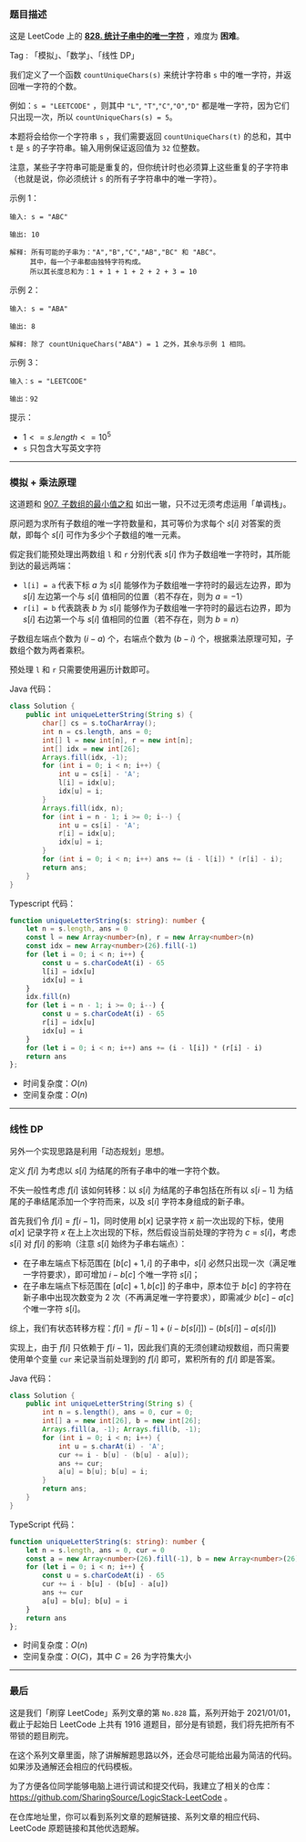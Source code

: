 ### 题目描述

这是 LeetCode 上的 **[828. 统计子串中的唯一字符](https://leetcode.cn/problems/count-unique-characters-of-all-substrings-of-a-given-string/solution/by-ac_oier-922k/)** ，难度为 **困难**。

Tag : 「模拟」、「数学」、「线性 DP」



我们定义了一个函数 `countUniqueChars(s)` 来统计字符串 `s` 中的唯一字符，并返回唯一字符的个数。

例如：`s = "LEETCODE"` ，则其中 `"L"`, `"T"`,`"C"`,`"O"`,`"D"` 都是唯一字符，因为它们只出现一次，所以 `countUniqueChars(s) = 5`。

本题将会给你一个字符串 `s` ，我们需要返回 `countUniqueChars(t)` 的总和，其中 `t` 是 `s` 的子字符串。输入用例保证返回值为 `32` 位整数。

注意，某些子字符串可能是重复的，但你统计时也必须算上这些重复的子字符串（也就是说，你必须统计 `s` 的所有子字符串中的唯一字符）。

示例 1：
```
输入: s = "ABC"

输出: 10

解释: 所有可能的子串为："A","B","C","AB","BC" 和 "ABC"。
     其中，每一个子串都由独特字符构成。
     所以其长度总和为：1 + 1 + 1 + 2 + 2 + 3 = 10
```
示例 2：
```
输入: s = "ABA"

输出: 8

解释: 除了 countUniqueChars("ABA") = 1 之外，其余与示例 1 相同。
```
示例 3：
```
输入：s = "LEETCODE"

输出：92
```

提示：
* $1 <= s.length <= 10^5$
* `s` 只包含大写英文字符

---

### 模拟 + 乘法原理

这道题和 [907. 子数组的最小值之和](https://mp.weixin.qq.com/s?__biz=MzU4NDE3MTEyMA==&mid=2247493485&idx=1&sn=c6d6ac25c171e2617c5a95173aa58825) 如出一辙，只不过无须考虑运用「单调栈」。

原问题为求所有子数组的唯一字符数量和，其可等价为求每个 $s[i]$ 对答案的贡献，即每个 $s[i]$ 可作为多少个子数组的唯一元素。

假定我们能预处理出两数组 `l` 和 `r` 分别代表 $s[i]$ 作为子数组唯一字符时，其所能到达的最远两端：
* `l[i] = a` 代表下标 $a$ 为 $s[i]$ 能够作为子数组唯一字符时的最远左边界，即为 $s[i]$ 左边第一个与 $s[i]$ 值相同的位置（若不存在，则为 $a = -1$）
* `r[i] = b` 代表跳表 $b$ 为 $s[i]$ 能够作为子数组唯一字符时的最远右边界，即为 $s[i]$ 右边第一个与 $s[i]$ 值相同的位置（若不存在，则为 $b = n$）

子数组左端点个数为 $(i - a)$ 个，右端点个数为 $(b - i)$ 个，根据乘法原理可知，子数组个数为两者乘积。

预处理 `l` 和 `r` 只需要使用遍历计数即可。

Java 代码：
```Java
class Solution {
    public int uniqueLetterString(String s) {
        char[] cs = s.toCharArray();
        int n = cs.length, ans = 0;
        int[] l = new int[n], r = new int[n];
        int[] idx = new int[26];
        Arrays.fill(idx, -1);
        for (int i = 0; i < n; i++) {
            int u = cs[i] - 'A';
            l[i] = idx[u];
            idx[u] = i;
        }
        Arrays.fill(idx, n);
        for (int i = n - 1; i >= 0; i--) {
            int u = cs[i] - 'A';
            r[i] = idx[u];
            idx[u] = i;
        }
        for (int i = 0; i < n; i++) ans += (i - l[i]) * (r[i] - i);
        return ans;
    }
}
```
Typescript 代码：
```Typescript
function uniqueLetterString(s: string): number {
    let n = s.length, ans = 0
    const l = new Array<number>(n), r = new Array<number>(n)
    const idx = new Array<number>(26).fill(-1)
    for (let i = 0; i < n; i++) {
        const u = s.charCodeAt(i) - 65
        l[i] = idx[u]
        idx[u] = i
    }
    idx.fill(n)
    for (let i = n - 1; i >= 0; i--) {
        const u = s.charCodeAt(i) - 65
        r[i] = idx[u]
        idx[u] = i
    }
    for (let i = 0; i < n; i++) ans += (i - l[i]) * (r[i] - i)
    return ans
};
```
* 时间复杂度：$O(n)$
* 空间复杂度：$O(n)$

---

### 线性 DP

另外一个实现思路是利用「动态规划」思想。

定义 $f[i]$ 为考虑以 $s[i]$ 为结尾的所有子串中的唯一字符个数。

不失一般性考虑 $f[i]$ 该如何转移：以 $s[i]$ 为结尾的子串包括在所有以 $s[i - 1]$ 为结尾的子串结尾添加一个字符而来，以及 $s[i]$ 字符本身组成的新子串。

首先我们令 $f[i] = f[i - 1]$，同时使用 $b[x]$ 记录字符 $x$ 前一次出现的下标，使用 $a[x]$ 记录字符 $x$ 在上上次出现的下标，然后假设当前处理的字符为 $c = s[i]$，考虑 $s[i]$ 对 $f[i]$ 的影响（注意 $s[i]$ 始终为子串右端点）：

* 在子串左端点下标范围在 $[b[c] + 1, i]$ 的子串中，$s[i]$ 必然只出现一次（满足唯一字符要求），即可增加 $i - b[c]$ 个唯一字符 $s[i]$；
* 在子串左端点下标范围在 $[a[c] + 1, b[c]]$ 的子串中，原本位于 $b[c]$ 的字符在新子串中出现次数变为 $2$ 次（不再满足唯一字符要求），即需减少 $b[c] - a[c]$ 个唯一字符 $s[i]$。

综上，我们有状态转移方程：$f[i] = f[i - 1] + (i - b[s[i]]) - (b[s[i]] - a[s[i]])$

实现上，由于 $f[i]$ 只依赖于 $f[i - 1]$，因此我们真的无须创建动规数组，而只需要使用单个变量 `cur` 来记录当前处理到的 $f[i]$ 即可，累积所有的 $f[i]$ 即是答案。

Java 代码：
```Java
class Solution {
    public int uniqueLetterString(String s) {
        int n = s.length(), ans = 0, cur = 0;
        int[] a = new int[26], b = new int[26];
        Arrays.fill(a, -1); Arrays.fill(b, -1);
        for (int i = 0; i < n; i++) {
            int u = s.charAt(i) - 'A';
            cur += i - b[u] - (b[u] - a[u]);
            ans += cur;
            a[u] = b[u]; b[u] = i;
        }
        return ans;
    }
}
```
TypeScript 代码：
```TypeScript
function uniqueLetterString(s: string): number {
    let n = s.length, ans = 0, cur = 0
    const a = new Array<number>(26).fill(-1), b = new Array<number>(26).fill(-1)
    for (let i = 0; i < n; i++) {
        const u = s.charCodeAt(i) - 65
        cur += i - b[u] - (b[u] - a[u])
        ans += cur
        a[u] = b[u]; b[u] = i
    }
    return ans
};
```
* 时间复杂度：$O(n)$
* 空间复杂度：$O(C)$，其中 $C = 26$ 为字符集大小

---

### 最后

这是我们「刷穿 LeetCode」系列文章的第 `No.828` 篇，系列开始于 2021/01/01，截止于起始日 LeetCode 上共有 1916 道题目，部分是有锁题，我们将先把所有不带锁的题目刷完。

在这个系列文章里面，除了讲解解题思路以外，还会尽可能给出最为简洁的代码。如果涉及通解还会相应的代码模板。

为了方便各位同学能够电脑上进行调试和提交代码，我建立了相关的仓库：https://github.com/SharingSource/LogicStack-LeetCode 。

在仓库地址里，你可以看到系列文章的题解链接、系列文章的相应代码、LeetCode 原题链接和其他优选题解。

